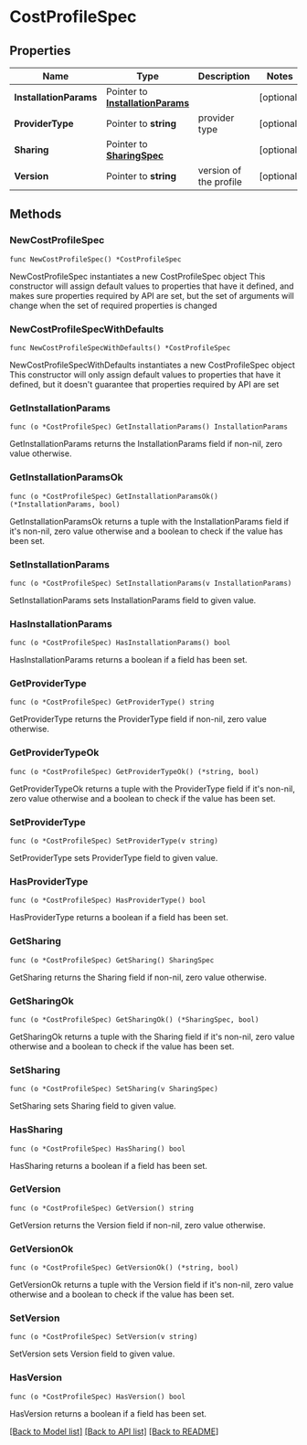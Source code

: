 # CostProfileSpec

## Properties

Name | Type | Description | Notes
------------ | ------------- | ------------- | -------------
**InstallationParams** | Pointer to [**InstallationParams**](InstallationParams.md) |  | [optional] 
**ProviderType** | Pointer to **string** | provider type | [optional] 
**Sharing** | Pointer to [**SharingSpec**](SharingSpec.md) |  | [optional] 
**Version** | Pointer to **string** | version of the profile | [optional] 

## Methods

### NewCostProfileSpec

`func NewCostProfileSpec() *CostProfileSpec`

NewCostProfileSpec instantiates a new CostProfileSpec object
This constructor will assign default values to properties that have it defined,
and makes sure properties required by API are set, but the set of arguments
will change when the set of required properties is changed

### NewCostProfileSpecWithDefaults

`func NewCostProfileSpecWithDefaults() *CostProfileSpec`

NewCostProfileSpecWithDefaults instantiates a new CostProfileSpec object
This constructor will only assign default values to properties that have it defined,
but it doesn't guarantee that properties required by API are set

### GetInstallationParams

`func (o *CostProfileSpec) GetInstallationParams() InstallationParams`

GetInstallationParams returns the InstallationParams field if non-nil, zero value otherwise.

### GetInstallationParamsOk

`func (o *CostProfileSpec) GetInstallationParamsOk() (*InstallationParams, bool)`

GetInstallationParamsOk returns a tuple with the InstallationParams field if it's non-nil, zero value otherwise
and a boolean to check if the value has been set.

### SetInstallationParams

`func (o *CostProfileSpec) SetInstallationParams(v InstallationParams)`

SetInstallationParams sets InstallationParams field to given value.

### HasInstallationParams

`func (o *CostProfileSpec) HasInstallationParams() bool`

HasInstallationParams returns a boolean if a field has been set.

### GetProviderType

`func (o *CostProfileSpec) GetProviderType() string`

GetProviderType returns the ProviderType field if non-nil, zero value otherwise.

### GetProviderTypeOk

`func (o *CostProfileSpec) GetProviderTypeOk() (*string, bool)`

GetProviderTypeOk returns a tuple with the ProviderType field if it's non-nil, zero value otherwise
and a boolean to check if the value has been set.

### SetProviderType

`func (o *CostProfileSpec) SetProviderType(v string)`

SetProviderType sets ProviderType field to given value.

### HasProviderType

`func (o *CostProfileSpec) HasProviderType() bool`

HasProviderType returns a boolean if a field has been set.

### GetSharing

`func (o *CostProfileSpec) GetSharing() SharingSpec`

GetSharing returns the Sharing field if non-nil, zero value otherwise.

### GetSharingOk

`func (o *CostProfileSpec) GetSharingOk() (*SharingSpec, bool)`

GetSharingOk returns a tuple with the Sharing field if it's non-nil, zero value otherwise
and a boolean to check if the value has been set.

### SetSharing

`func (o *CostProfileSpec) SetSharing(v SharingSpec)`

SetSharing sets Sharing field to given value.

### HasSharing

`func (o *CostProfileSpec) HasSharing() bool`

HasSharing returns a boolean if a field has been set.

### GetVersion

`func (o *CostProfileSpec) GetVersion() string`

GetVersion returns the Version field if non-nil, zero value otherwise.

### GetVersionOk

`func (o *CostProfileSpec) GetVersionOk() (*string, bool)`

GetVersionOk returns a tuple with the Version field if it's non-nil, zero value otherwise
and a boolean to check if the value has been set.

### SetVersion

`func (o *CostProfileSpec) SetVersion(v string)`

SetVersion sets Version field to given value.

### HasVersion

`func (o *CostProfileSpec) HasVersion() bool`

HasVersion returns a boolean if a field has been set.


[[Back to Model list]](../README.md#documentation-for-models) [[Back to API list]](../README.md#documentation-for-api-endpoints) [[Back to README]](../README.md)



